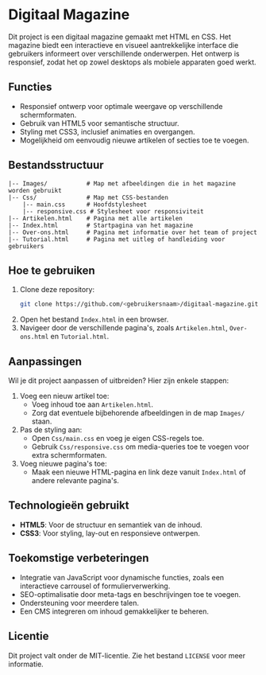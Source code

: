 # Digitaal Magazine

Dit project is een digitaal magazine gemaakt met HTML en CSS. Het magazine biedt een interactieve en visueel aantrekkelijke interface die gebruikers informeert over verschillende onderwerpen. Het ontwerp is responsief, zodat het op zowel desktops als mobiele apparaten goed werkt.

## Functies
- Responsief ontwerp voor optimale weergave op verschillende schermformaten.
- Gebruik van HTML5 voor semantische structuur.
- Styling met CSS3, inclusief animaties en overgangen.
- Mogelijkheid om eenvoudig nieuwe artikelen of secties toe te voegen.

## Bestandsstructuur
```
|-- Images/           # Map met afbeeldingen die in het magazine worden gebruikt
|-- Css/              # Map met CSS-bestanden
    |-- main.css      # Hoofdstylesheet
    |-- responsive.css # Stylesheet voor responsiviteit
|-- Artikelen.html    # Pagina met alle artikelen
|-- Index.html        # Startpagina van het magazine
|-- Over-ons.html     # Pagina met informatie over het team of project
|-- Tutorial.html     # Pagina met uitleg of handleiding voor gebruikers
```

## Hoe te gebruiken
1. Clone deze repository:
   ```bash
   git clone https://github.com/<gebruikersnaam>/digitaal-magazine.git
   ```
2. Open het bestand `Index.html` in een browser.
3. Navigeer door de verschillende pagina's, zoals `Artikelen.html`, `Over-ons.html` en `Tutorial.html`.

## Aanpassingen
Wil je dit project aanpassen of uitbreiden? Hier zijn enkele stappen:
1. Voeg een nieuw artikel toe:
   - Voeg inhoud toe aan `Artikelen.html`.
   - Zorg dat eventuele bijbehorende afbeeldingen in de map `Images/` staan.
2. Pas de styling aan:
   - Open `Css/main.css` en voeg je eigen CSS-regels toe.
   - Gebruik `Css/responsive.css` om media-queries toe te voegen voor extra schermformaten.
3. Voeg nieuwe pagina's toe:
   - Maak een nieuwe HTML-pagina en link deze vanuit `Index.html` of andere relevante pagina's.

## Technologieën gebruikt
- **HTML5**: Voor de structuur en semantiek van de inhoud.
- **CSS3**: Voor styling, lay-out en responsieve ontwerpen.

## Toekomstige verbeteringen
- Integratie van JavaScript voor dynamische functies, zoals een interactieve carrousel of formulierverwerking.
- SEO-optimalisatie door meta-tags en beschrijvingen toe te voegen.
- Ondersteuning voor meerdere talen.
- Een CMS integreren om inhoud gemakkelijker te beheren.

## Licentie
Dit project valt onder de MIT-licentie. Zie het bestand `LICENSE` voor meer informatie.

